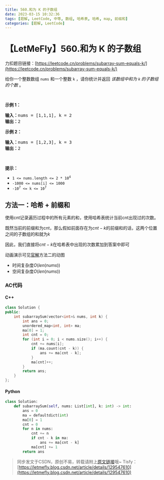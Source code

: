 ```yaml
---
title: 560.和为 K 的子数组
date: 2023-03-15 10:32:36
tags: [题解, LeetCode, 中等, 数组, 哈希表, 哈希, map, 前缀和]
categories: [题解, LeetCode]
---
```


# 【LetMeFly】560.和为 K 的子数组

力扣题目链接：[https://leetcode.cn/problems/subarray-sum-equals-k/](https://leetcode.cn/problems/subarray-sum-equals-k/)

<p>给你一个整数数组 <code>nums</code> 和一个整数&nbsp;<code>k</code> ，请你统计并返回 <em>该数组中和为&nbsp;<code>k</code><strong>&nbsp;</strong>的子数组的个数&nbsp;</em>。</p>

<p>&nbsp;</p>

<p><strong>示例 1：</strong></p>

<pre>
<strong>输入：</strong>nums = [1,1,1], k = 2
<strong>输出：</strong>2
</pre>

<p><strong>示例 2：</strong></p>

<pre>
<strong>输入：</strong>nums = [1,2,3], k = 3
<strong>输出：</strong>2
</pre>

<p>&nbsp;</p>

<p><strong>提示：</strong></p>

<ul>
	<li><code>1 &lt;= nums.length &lt;= 2 * 10<sup>4</sup></code></li>
	<li><code>-1000 &lt;= nums[i] &lt;= 1000</code></li>
	<li><code>-10<sup>7</sup> &lt;= k &lt;= 10<sup>7</sup></code></li>
</ul>


    
## 方法一：哈希 + 前缀和

使用cnt记录遍历过程中的所有元素的和，使用哈希表统计当前cnt出现过的次数。

既然当前的前缀和为cnt，那么假如前面存在为$cnt - k$的前缀和的话，这两个位置之间的子数组的和就为$k$

因此，我们直接将$cnt - k$在哈希表中出现的次数累加到答案中即可

动画演示可见[官解](https://leetcode.cn/problems/subarray-sum-equals-k/solutions/238572/he-wei-kde-zi-shu-zu-by-leetcode-solution/)方法二的动图

+ 时间复杂度$O(len(nums))$
+ 空间复杂度$O(len(nums))$

### AC代码

#### C++

```cpp
class Solution {
public:
    int subarraySum(vector<int>& nums, int k) {
        int ans = 0;
        unordered_map<int, int> ma;
        ma[0] = 1;
        int cnt = 0;
        for (int i = 0; i < nums.size(); i++) {
            cnt += nums[i];
            if (ma.count(cnt - k)) {
                ans += ma[cnt - k];
            }
            ma[cnt]++;
        }
        return ans;
    }
};
```

#### Python

```python
class Solution:
    def subarraySum(self, nums: List[int], k: int) -> int:
        ans = 0
        ma = defaultdict(int)
        ma[0] = 1
        cnt = 0
        for n in nums:
            cnt += n
            if cnt - k in ma:
                ans += ma[cnt - k]
            ma[cnt] += 1
        return ans
```

> 同步发文于CSDN，原创不易，转载请附上[原文链接](https://blog.letmefly.xyz/2023/03/15/LeetCode%200560.%E5%92%8C%E4%B8%BAK%E7%9A%84%E5%AD%90%E6%95%B0%E7%BB%84/)哦~
> Tisfy：[https://letmefly.blog.csdn.net/article/details/129547610](https://letmefly.blog.csdn.net/article/details/129547610)
